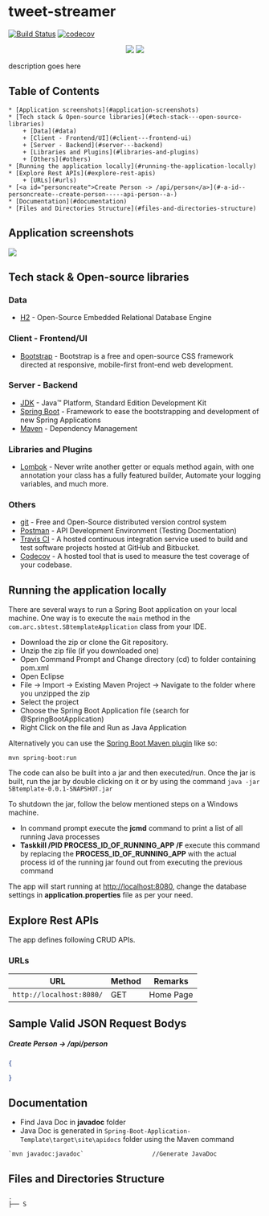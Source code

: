 # tweet-streamer

[![Build Status](https://travis-ci.org/ismail5701/tweet-streamer.svg?branch=master)](https://travis-ci.org/ismail5701/tweet-streamer) [![codecov](https://codecov.io/gh/ismail5701/tweet-streamer/branch/master/graph/badge.svg)](https://codecov.io/gh/ismail5701/tweet-streamer)

<p align="center">
	<a alt="GitHub repo size">
        <img src="https://img.shields.io/github/repo-size/ismail5701/tweet-streamer" />
    </a>    
    <a alt="Java">
        <img src="https://img.shields.io/badge/Java%20Version-v11-blue" />
    </a>
</p>

description goes here

## Table of Contents

    * [Application screenshots](#application-screenshots)
    * [Tech stack & Open-source libraries](#tech-stack---open-source-libraries)
        + [Data](#data)
        + [Client - Frontend/UI](#client---frontend-ui)
        + [Server - Backend](#server---backend)
        + [Libraries and Plugins](#libraries-and-plugins)
        + [Others](#others)
    * [Running the application locally](#running-the-application-locally)
    * [Explore Rest APIs](#explore-rest-apis)
        + [URLs](#urls)
    * [<a id="personcreate">Create Person -> /api/person</a>](#-a-id--personcreate--create-person-----api-person--a-)
    * [Documentation](#documentation)
    * [Files and Directories Structure](#files-and-directories-structure)
        
## Application screenshots

<img src="images\home.PNG"/>

## Tech stack & Open-source libraries

### Data

* 	[H2](https://www.h2database.com/html/main.html) - Open-Source Embedded Relational Database Engine

### Client - Frontend/UI

* 	[Bootstrap](https://getbootstrap.com/) - Bootstrap is a free and open-source CSS framework directed at responsive, mobile-first front-end web development.

### Server - Backend

* 	[JDK](http://www.oracle.com/technetwork/java/javase/downloads/jdk8-downloads-2133151.html) - Java™ Platform, Standard Edition Development Kit
* 	[Spring Boot](https://spring.io/projects/spring-boot) - Framework to ease the bootstrapping and development of new Spring Applications
* 	[Maven](https://maven.apache.org/) - Dependency Management

###  Libraries and Plugins

* 	[Lombok](https://projectlombok.org/) - Never write another getter or equals method again, with one annotation your class has a fully featured builder, Automate your logging variables, and much more.

### Others 

* 	[git](https://git-scm.com/) - Free and Open-Source distributed version control system
* 	[Postman](https://www.getpostman.com/) - API Development Environment (Testing Docmentation)
* 	[Travis CI](https://travis-ci.org/github/Spring-Boot-Framework/Spring-Boot-Application-Template) - A hosted continuous integration service used to build and test software projects hosted at GitHub and Bitbucket.
* 	[Codecov](https://codecov.io/gh/Spring-Boot-Framework/Spring-Boot-Application-Template) - A hosted tool that is used to measure the test coverage of your codebase.

## Running the application locally

There are several ways to run a Spring Boot application on your local machine. One way is to execute the `main` method in the `com.arc.sbtest.SBtemplateApplication` class from your IDE.

* 	Download the zip or clone the Git repository.
* 	Unzip the zip file (if you downloaded one)
* 	Open Command Prompt and Change directory (cd) to folder containing pom.xml
* 	Open Eclipse
* File -> Import -> Existing Maven Project -> Navigate to the folder where you unzipped the zip
* Select the project
* 	Choose the Spring Boot Application file (search for @SpringBootApplication)
* 	Right Click on the file and Run as Java Application

Alternatively you can use the [Spring Boot Maven plugin](https://docs.spring.io/spring-boot/docs/current/reference/html/build-tool-plugins-maven-plugin.html) like so:

```shell
mvn spring-boot:run
```

The code can also be built into a jar and then executed/run. Once the jar is built, run the jar by double clicking on it or by using the command `java -jar SBtemplate-0.0.1-SNAPSHOT.jar`

To shutdown the jar, follow the below mentioned steps on a Windows machine.

*	In command prompt execute the **jcmd** command to print a list of all running Java processes
*	**Taskkill /PID PROCESS_ID_OF_RUNNING_APP /F** execute this command by replacing the **PROCESS_ID_OF_RUNNING_APP** with the actual process id of the running jar found out from executing the previous command

The app will start running at <http://localhost:8080>, change the database settings in **application.properties** file as per your need.

## Explore Rest APIs

The app defines following CRUD APIs.

### URLs

|                  URL                   | Method |          Remarks       |
|----------------------------------------|--------|------------------------|
|`http://localhost:8080/`                | GET    | Home Page              |

## Sample Valid JSON Request Bodys

##### Create Person -> /api/person

```json
{

}
```

## Documentation

*	Find Java Doc in **javadoc** folder
* 	Java Doc is generated in `Spring-Boot-Application-Template\target\site\apidocs` folder using the Maven command 

```text
`mvn javadoc:javadoc`                   //Generate JavaDoc
```

## Files and Directories Structure

```text
.
├── S
```
